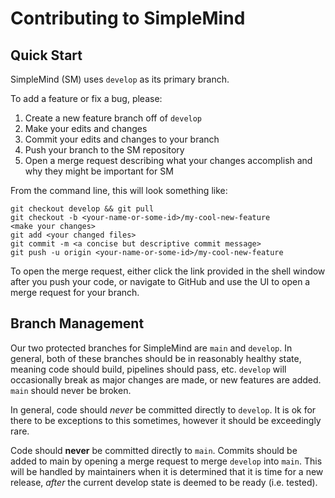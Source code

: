 # Contributing to SimpleMind

## Quick Start

SimpleMind (SM) uses `develop` as its primary branch.

To add a feature or fix a bug, please:

1. Create a new feature branch off of `develop`
2. Make your edits and changes
3. Commit your edits and changes to your branch
4. Push your branch to the SM repository
5. Open a merge request describing what your changes accomplish and why they might be important for SM

From the command line, this will look something like:

```
git checkout develop && git pull
git checkout -b <your-name-or-some-id>/my-cool-new-feature
<make your changes>
git add <your changed files>
git commit -m <a concise but descriptive commit message>
git push -u origin <your-name-or-some-id>/my-cool-new-feature
```

To open the merge request, either click the link provided in the shell window after you push your code, or navigate to GitHub and use the UI to open a merge request for your branch.

## Branch Management

Our two protected branches for SimpleMind are `main` and `develop`.  In general, both of these branches should be in reasonably healthy state, meaning code should build, pipelines should pass, etc. `develop` will occasionally break as major changes are made, or new features are added. `main` should never be broken.

In general, code should *never* be committed directly to `develop`.  It is ok for there to be exceptions to this sometimes, however it should be exceedingly rare.

Code should **never** be committed directly to `main`.  Commits should be added to main by opening a merge request to merge `develop` into `main`.  This will be handled by maintainers when it is determined that it is time for a new release, *after* the current develop state is deemed to be ready (i.e. tested).